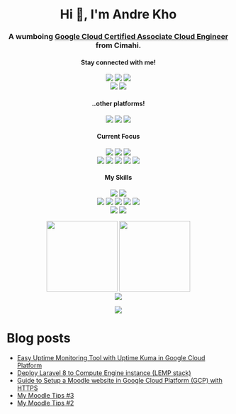 <div align="center">

# Hi 👋, I'm Andre Kho
### A wumboing [Google Cloud Certified Associate Cloud Engineer](https://www.credential.net/94652176-edad-4e39-bf1f-882982bc142a?key=c208a32ba457221677f4e6b2c16518a52451fbf6530b960fa091f3d52b2099c9) from Cimahi.


<h4>Stay connected with me!</h4>
<p>
  <a href="https://discordapp.com/users/521034222308294678"><img src="https://img.shields.io/badge/Discord-7289DA?style=for-the-badge&logo=discord&logoColor=white" /></a>
  <a href="https://t.me/nekoto_kun"><img src="https://img.shields.io/badge/telegram-%232CA5E0.svg?&style=for-the-badge&logo=telegram&logoColor=white""/></a>
  <a href="https://id.linkedin.com/in/andrekho"><img src="https://img.shields.io/badge/linkedin-%230077B5.svg?&style=for-the-badge&logo=linkedin&logoColor=white"/></a>
  <br>
  <a href="https://dev.to/nekotokun"><img src="https://img.shields.io/badge/dev.to-0A0A0A?style=for-the-badge&logo=dev.to&logoColor=white"/></a>
  <a href="https://medium.com/@nekoto"><img src="https://img.shields.io/badge/Medium-12100E?style=for-the-badge&logo=medium&logoColor=white"/></a>
</p>

<h4>..other platforms!</h4>
<p>
  <a href="https://steamcommunity.com/id/nekoto-kun/"><img src="https://img.shields.io/badge/Steam-%23000000.svg?&style=for-the-badge&logo=steam&logoColor=white"/></a>
    <a href="https://www.cloudskillsboost.google/public_profiles/4e115eff-1f84-4b57-bca1-ae939e081403"><img src="https://img.shields.io/badge/Cloud%20Skills%20Boost-Andre%20Yonathan%20S.-blue?style=for-the-badge&color=4885ed" /></a>
    <a href="https://g.dev/nekoto"><img src="https://img.shields.io/badge/Google%20Developer%20Profile-Andre%20Kho-blue?style=for-the-badge&color=4885ed" /></a>
</p>
    

<h4>Current Focus</h4>
<p>
  <img src="https://img.shields.io/badge/Google_Cloud-4285F4?style=for-the-badge&logo=google-cloud&logoColor=white" />
  <img src="https://img.shields.io/badge/kubernetes-326ce5.svg?&style=for-the-badge&logo=kubernetes&logoColor=white" />
  <img src="https://img.shields.io/badge/Istio-466BB0?style=for-the-badge&logo=Istio&logoColor=white" />
  <br>
  <img src="https://img.shields.io/badge/PostgreSQL-316192?style=for-the-badge&logo=postgresql&logoColor=white" />
  <img src="https://img.shields.io/badge/firebase-ffca28?style=for-the-badge&logo=firebase&logoColor=black" />
  <img src="https://img.shields.io/badge/Node.js-339933?style=for-the-badge&logo=nodedotjs&logoColor=white" />
  <img src="https://img.shields.io/badge/Prisma-3982CE?style=for-the-badge&logo=Prisma&logoColor=white" />
  <img src="https://img.shields.io/badge/React-20232A?style=for-the-badge&logo=react&logoColor=61DAFB" />
</p>
<h4>My Skills</h4>
<p>
  <img src="https://img.shields.io/badge/Flutter-02569B?style=for-the-badge&logo=flutter&logoColor=white" />
  <img src="https://img.shields.io/badge/Dart-0175C2?style=for-the-badge&logo=dart&logoColor=white" />
  <br>
  <img src="https://img.shields.io/badge/Laravel-FF2D20?style=for-the-badge&logo=laravel&logoColor=white" />
  <img src="https://img.shields.io/badge/PHP-777BB4?style=for-the-badge&logo=php&logoColor=white" />
  <img src="https://img.shields.io/badge/MySQL-00000F?style=for-the-badge&logo=mysql&logoColor=white" />
  <img src="https://img.shields.io/badge/HTML5-E34F26?style=for-the-badge&logo=html5&logoColor=white" />
  <img src="https://img.shields.io/badge/JavaScript-323330?style=for-the-badge&logo=javascript&logoColor=F7DF1E" />
  <br>
  <img src="https://img.shields.io/badge/Markdown-000000?style=for-the-badge&logo=markdown&logoColor=white" />
  <img src="https://img.shields.io/badge/latex-%23008080.svg?style=for-the-badge&logo=latex&logoColor=white" />
</p>


<!-- <h4>Consider support me..</h4>
<p><a href="https://www.buymeacoffee.com/nekoto" target="_blank"><img src="https://cdn.buymeacoffee.com/buttons/v2/default-yellow.png" alt="Buy Me A Coffee" height="36px"></a>
</p> -->

<p>
  <img src="https://github-readme-stats.vercel.app/api?username=nekoto-kun&count_private=true&theme=algolia&show_icons=true" height="160" />
  <img src="https://github-readme-stats.vercel.app/api/top-langs/?username=nekoto-kun&layout=compact&count_private=true&theme=algolia" height="160" />
  <br>
  <img src="https://github-readme-streak-stats.herokuapp.com?user=nekoto-kun&theme=github-dark-blue&hide_border=true" />
</p>

<p>
  <a href="https://github.com/nekoto-kun/"><img src="https://komarev.com/ghpvc/?username=nekoto-kun&style=flat-square&color=blue&label=Views"/></a>
</p>
</div>

# Blog posts
<!-- BLOG-POST-LIST:START -->
- [Easy Uptime Monitoring Tool with Uptime Kuma in Google Cloud Platform](https://dev.to/nekotokun/easy-uptime-monitoring-tool-with-uptime-kuma-in-google-cloud-platform-5d3)
- [Deploy Laravel 8 to Compute Engine instance &lpar;LEMP stack&rpar;](https://dev.to/nekotokun/deploy-laravel-8-to-compute-engine-instance-lemp-stack-280g)
- [Guide to Setup a Moodle website in Google Cloud Platform &lpar;GCP&rpar; with HTTPS](https://dev.to/nekotokun/guide-to-setup-a-moodle-website-in-google-cloud-platform-gcp-with-https-2f63)
- [My Moodle Tips #3](https://dev.to/nekotokun/my-moodle-tips-3-4n44)
- [My Moodle Tips #2](https://dev.to/nekotokun/my-moodle-tips-2-3jaf)
<!-- BLOG-POST-LIST:END -->

<!--
**nekoto-kun/nekoto-kun** is a ✨ _special_ ✨ repository because its `README.md` (this file) appears on your GitHub profile.

Here are some ideas to get you started:

- 🔭 I’m currently working on ...
- 🌱 I’m currently learning ...
- 👯 I’m looking to collaborate on ...
- 🤔 I’m looking for help with ...
- 💬 Ask me about ...
- 📫 How to reach me: ...
- 😄 Pronouns: ...
- ⚡ Fun fact: ...
-->
